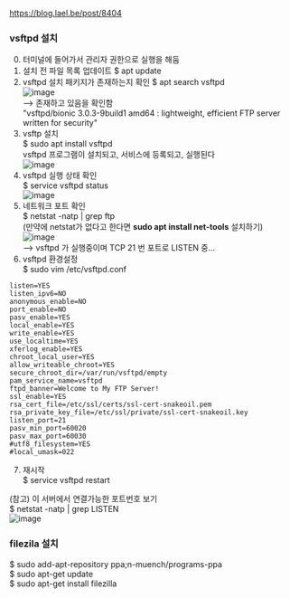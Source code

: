 https://blog.lael.be/post/8404  

### vsftpd 설치 
0. 터미널에 들어가서 관리자 권한으로 실행을 해둠  
1. 설치 전 파일 목록 업데이트 $ apt update  
2. vsftpd 설치 패키지가 존재하는지 확인 $ apt search vsftpd  
![image](https://user-images.githubusercontent.com/56099627/98206458-468dc000-1f7d-11eb-9977-46ce3e2b5293.png)  
--> 존재하고 있음을 확인함  
"vsftpd/bionic 3.0.3-9build1 amd64 : lightweight, efficient FTP server written for security"  
3. vsftp 설치  
$ sudo apt install vsftpd  
vsftpd 프로그램이 설치되고, 서비스에 등록되고, 실행된다  
![image](https://user-images.githubusercontent.com/56099627/98206753-ccaa0680-1f7d-11eb-81fa-d35dfdefe2bf.png)  
4. vsftpd 실행 상태 확인  
$ service vsftpd status  
![image](https://user-images.githubusercontent.com/56099627/98206959-3a563280-1f7e-11eb-8d26-650f2c9dc15b.png)  
5. 네트워크 포트 확인  
$ netstat -natp | grep ftp  
(만약에 netstat가 없다고 한다면 **sudo apt install net-tools** 설치하기)  
![image](https://user-images.githubusercontent.com/56099627/98207528-28c15a80-1f7f-11eb-916a-39c321abea61.png)  
--> vsftpd 가 실행중이며 TCP 21 번 포트로 LISTEN 중...  
6. vsftpd 환경설정  
$ sudo vim /etc/vsftpd.conf  
```
listen=YES
listen_ipv6=NO
anonymous_enable=NO
port_enable=NO
pasv_enable=YES
local_enable=YES
write_enable=YES
use_localtime=YES
xferlog_enable=YES
chroot_local_user=YES
allow_writeable_chroot=YES
secure_chroot_dir=/var/run/vsftpd/empty
pam_service_name=vsftpd
ftpd_banner=Welcome to My FTP Server!
ssl_enable=YES
rsa_cert_file=/etc/ssl/certs/ssl-cert-snakeoil.pem
rsa_private_key_file=/etc/ssl/private/ssl-cert-snakeoil.key
listen_port=21
pasv_min_port=60020
pasv_max_port=60030
#utf8_filesystem=YES
#local_umask=022
```
7. 재시작  
$ service vsftpd restart  

(참고) 이 서버에서 연결가능한 포트번호 보기  
$ netstat -natp | grep LISTEN  
![image](https://user-images.githubusercontent.com/56099627/98207803-93729600-1f7f-11eb-997c-59d8182afd28.png)  

### filezila 설치
$ sudo add-apt-repository ppa;n-muench/programs-ppa  
$ sudo apt-get update  
$ sudo apt-get install filezilla  
